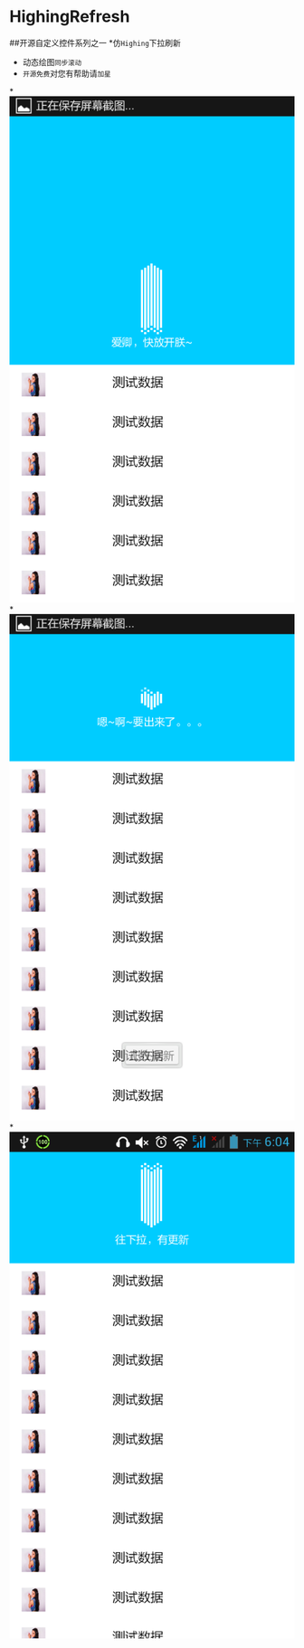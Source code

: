 # HighingRefresh
##开源自定义控件系列之一
*仿`Highing`下拉刷新
* 动态绘图`同步滚动`
* `开源免费`对您有帮助请`加星`

*![Alt text](/img/1.png)
*![Alt text](/img/2.png)
*![Alt text](/img/3.png)
